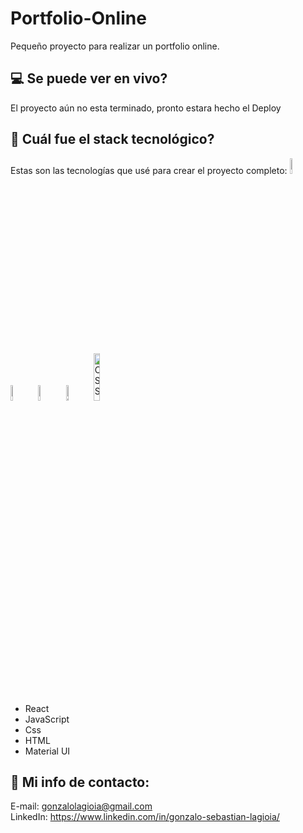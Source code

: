 # Portfolio-Online
Pequeño proyecto para realizar un portfolio online.


## 💻 Se puede ver en vivo?
El proyecto aún no esta terminado, pronto estara hecho el Deploy

## 🧱 Cuál fue el stack tecnológico? 
Estas son las tecnologías que usé para crear el proyecto completo:
<img width="8%" alt="React" src="https://user-images.githubusercontent.com/82492849/127186826-fa23931b-dca7-46db-b33d-4caf6afd984c.png" />
<img width="8%" alt="JavaScript" src="https://user-images.githubusercontent.com/82492849/127186839-fded5ee4-3581-419d-aeab-9b4883453980.png" />
<img width="8%" alt="Material UI" src="https://user-images.githubusercontent.com/82492849/127186841-ff8cd6f5-fe7b-4430-a136-d80f4fa7cae7.png" />
<img width="8%" alt="HTML" src="https://upload.wikimedia.org/wikipedia/commons/thumb/6/61/HTML5_logo_and_wordmark.svg/230px-HTML5_logo_and_wordmark.svg.png" />
<img width="14%" alt="CSS" src="http://1000marcas.net/wp-content/uploads/2021/02/CSS-Logo.png" />

- React
- JavaScript
- Css
- HTML
- Material UI






## 💬 Mi info de contacto:
E-mail: gonzalolagioia@gmail.com\
LinkedIn: https://www.linkedin.com/in/gonzalo-sebastian-lagioia/
